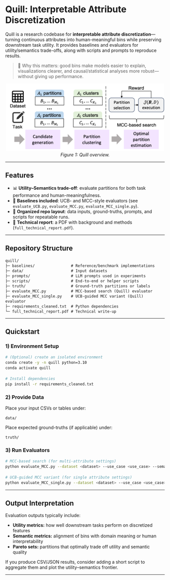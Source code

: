 # Quill: Interpretable Attribute Discretization

Quill is a research codebase for **interpretable attribute discretization**—turning continuous attributes into human-meaningful bins while preserving downstream task utility. It provides baselines and evaluators for utility/semantics trade-offs, along with scripts and prompts to reproduce results.

> 🔎 Why this matters: good bins make models easier to explain, visualizations clearer, and causal/statistical analyses more robust—without giving up performance.


<p align="center">
  <img src="./quill-overview.png" width="500"/>
  <br>
  <em>Figure 1: Quill overview.</em>
</p>

---

## Features

- 📊 **Utility–Semantics trade-off**: evaluate partitions for both task performance and human-meaningfulness.
- 🧪 **Baselines included**: UCB- and MCC-style evaluators (see `evaluate_UCB.py`, `evaluate_MCC.py`, `evaluate_MCC_single.py`).
- 📁 **Organized repo layout**: data inputs, ground-truths, prompts, and scripts for repeatable runs.
- 📜 **Technical report**: a PDF with background and methods (`full_technical_report.pdf`).

---

## Repository Structure

```
quill/
├─ baselines/                # Reference/benchmark implementations
├─ data/                     # Input datasets
├─ prompts/                  # LLM prompts used in experiments
├─ scripts/                  # End-to-end or helper scripts
├─ truth/                    # Ground-truth partitions or labels
├─ evaluate_MCC.py           # MCC-based search (Quill) evaluator
├─ evaluate_MCC_single.py    # UCB-guided MCC variant (Quill) evaluator
├─ requirements_cleaned.txt  # Python dependencies
└─ full_technical_report.pdf # Technical write-up
```

---

## Quickstart

### 1) Environment Setup

```bash
# (Optional) create an isolated environment
conda create -y -n quill python=3.10
conda activate quill

# Install dependencies
pip install -r requirements_cleaned.txt
```

### 2) Provide Data

Place your input CSVs or tables under:  
```
data/
```

Place expected ground-truths (if applicable) under:
```
truth/
```

### 3) Run Evaluators

```bash
# MCC-based search (for multi-attribute settings)
python evaluate_MCC.py --dataset <dataset> --use_case <use_case> --semantic_metric <semantic_metric>

# UCB-guided MCC variant (for single attribute settings)
python evaluate_MCC_single.py --dataset <dataset> --use_case <use_case> --semantic_metric r<semantic_metric>
```

---

## Output Interpretation

Evaluation outputs typically include:

- **Utility metrics:** how well downstream tasks perform on discretized features
- **Semantic metrics:** alignment of bins with domain meaning or human interpretability
- **Pareto sets:** partitions that optimally trade off utility and semantic quality

If you produce CSV/JSON results, consider adding a short script to aggregate them and plot the utility–semantics frontier.

---

